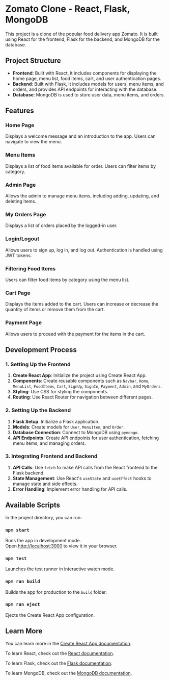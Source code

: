 # Zomato Clone - React, Flask, MongoDB

This project is a clone of the popular food delivery app Zomato. It is built using React for the frontend, Flask for the backend, and MongoDB for the database.

## Project Structure

- **Frontend**: Built with React, it includes components for displaying the home page, menu list, food items, cart, and user authentication pages.
- **Backend**: Built with Flask, it includes models for users, menu items, and orders, and provides API endpoints for interacting with the database.
- **Database**: MongoDB is used to store user data, menu items, and orders.

## Features

### Home Page
Displays a welcome message and an introduction to the app. Users can navigate to view the menu.

### Menu Items
Displays a list of food items available for order. Users can filter items by category.

### Admin Page
Allows the admin to manage menu items, including adding, updating, and deleting items.

### My Orders Page
Displays a list of orders placed by the logged-in user.

### Login/Logout
Allows users to sign up, log in, and log out. Authentication is handled using JWT tokens.

### Filtering Food Items
Users can filter food items by category using the menu list.

### Cart Page
Displays the items added to the cart. Users can increase or decrease the quantity of items or remove them from the cart.

### Payment Page
Allows users to proceed with the payment for the items in the cart.

## Development Process

### 1. Setting Up the Frontend

1. **Create React App**: Initialize the project using Create React App.
2. **Components**: Create reusable components such as `Navbar`, `Home`, `MenuList`, `FoodItems`, `Cart`, `SignUp`, `SignIn`, `Payment`, `Admin`, and `MyOrders`.
3. **Styling**: Use CSS for styling the components.
4. **Routing**: Use React Router for navigation between different pages.

### 2. Setting Up the Backend

1. **Flask Setup**: Initialize a Flask application.
2. **Models**: Create models for `User`, `MenuItem`, and `Order`.
3. **Database Connection**: Connect to MongoDB using `pymongo`.
4. **API Endpoints**: Create API endpoints for user authentication, fetching menu items, and managing orders.

### 3. Integrating Frontend and Backend

1. **API Calls**: Use `fetch` to make API calls from the React frontend to the Flask backend.
2. **State Management**: Use React's `useState` and `useEffect` hooks to manage state and side effects.
3. **Error Handling**: Implement error handling for API calls.

## Available Scripts

In the project directory, you can run:

### `npm start`

Runs the app in development mode.\
Open [http://localhost:3000](http://localhost:3000) to view it in your browser.

### `npm test`

Launches the test runner in interactive watch mode.

### `npm run build`

Builds the app for production to the `build` folder.

### `npm run eject`

Ejects the Create React App configuration.

## Learn More

You can learn more in the [Create React App documentation](https://facebook.github.io/create-react-app/docs/getting-started).

To learn React, check out the [React documentation](https://reactjs.org/).

To learn Flask, check out the [Flask documentation](https://flask.palletsprojects.com/).

To learn MongoDB, check out the [MongoDB documentation](https://docs.mongodb.com/).
